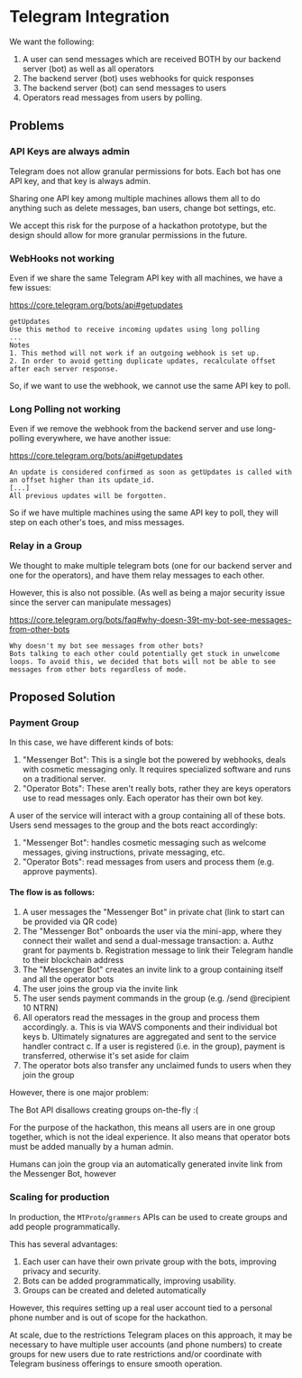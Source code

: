 # Telegram Integration

We want the following:

1. A user can send messages which are received BOTH by our backend server (bot) as well as all operators
2. The backend server (bot) uses webhooks for quick responses
3. The backend server (bot) can send messages to users
4. Operators read messages from users by polling.

## Problems

### API Keys are always admin

Telegram does not allow granular permissions for bots. Each bot has one API key, and that key is always admin.

Sharing one API key among multiple machines allows them all to do anything such as delete messages, ban users, change bot settings, etc.

We accept this risk for the purpose of a hackathon prototype, but the design should allow for more granular permissions in the future.

### WebHooks not working

Even if we share the same Telegram API key with all machines, we have a few issues:

https://core.telegram.org/bots/api#getupdates

```
getUpdates
Use this method to receive incoming updates using long polling
...
Notes
1. This method will not work if an outgoing webhook is set up.
2. In order to avoid getting duplicate updates, recalculate offset after each server response.
```

So, if we want to use the webhook, we cannot use the same API key to poll.

### Long Polling not working

Even if we remove the webhook from the backend server and use long-polling everywhere, we have another issue:

https://core.telegram.org/bots/api#getupdates

```
An update is considered confirmed as soon as getUpdates is called with an offset higher than its update_id.
[...]
All previous updates will be forgotten.
```

So if we have multiple machines using the same API key to poll, they will step on each other's toes, and miss messages.


### Relay in a Group

We thought to make multiple telegram bots (one for our backend server and one for the operators), and have them relay messages to each other.

However, this is also not possible. (As well as being a major security issue since the server can manipulate messages)

https://core.telegram.org/bots/faq#why-doesn-39t-my-bot-see-messages-from-other-bots

```
Why doesn't my bot see messages from other bots?
Bots talking to each other could potentially get stuck in unwelcome loops. To avoid this, we decided that bots will not be able to see messages from other bots regardless of mode.
```

## Proposed Solution

### Payment Group

In this case, we have different kinds of bots:

1. "Messenger Bot": This is a single bot the powered by webhooks, deals with cosmetic messaging only. It requires specialized software and runs on a traditional server.
2. "Operator Bots": These aren't really bots, rather they are keys operators use to read messages only. Each operator has their own bot key.

A user of the service will interact with a group containing all of these bots. Users send messages to the group and the bots react accordingly:

1. "Messenger Bot": handles cosmetic messaging such as welcome messages, giving instructions, private messaging, etc.
2. "Operator Bots": read messages from users and process them (e.g. approve payments).

#### The flow is as follows:

1. A user messages the "Messenger Bot" in private chat (link to start can be provided via QR code)
2. The "Messenger Bot" onboards the user via the mini-app, where they connect their wallet and send a dual-message transaction:
  a. Authz grant for payments
  b. Registration message to link their Telegram handle to their blockchain address
3. The "Messenger Bot" creates an invite link to a group containing itself and all the operator bots
4. The user joins the group via the invite link
5. The user sends payment commands in the group (e.g. /send @recipient 10 NTRN)
6. All operators read the messages in the group and process them accordingly.
  a. This is via WAVS components and their individual bot keys
  b. Ultimately signatures are aggregated and sent to the service handler contract
  c. If a user is registered (i.e. in the group), payment is transferred, otherwise it's set aside for claim
7. The operator bots also transfer any unclaimed funds to users when they join the group

However, there is one major problem:

The Bot API disallows creating groups on-the-fly :(

For the purpose of the hackathon, this means all users are in one group together, which is not the ideal experience. It also means that operator bots must be added manually by a human admin.

Humans can join the group via an automatically generated invite link from the Messenger Bot, however

### Scaling for production

In production, the `MTProto`/`grammers` APIs can be used to create groups and add people programmatically.

This has several advantages:

1. Each user can have their own private group with the bots, improving privacy and security.
2. Bots can be added programmatically, improving usability.
3. Groups can be created and deleted automatically

However, this requires setting up a real user account tied to a personal phone number and is out of scope for the hackathon.

At scale, due to the restrictions Telegram places on this approach, it may be necessary to have multiple user accounts (and phone numbers) to create groups for new users due to rate restrictions and/or coordinate with Telegram business offerings to ensure smooth operation.
